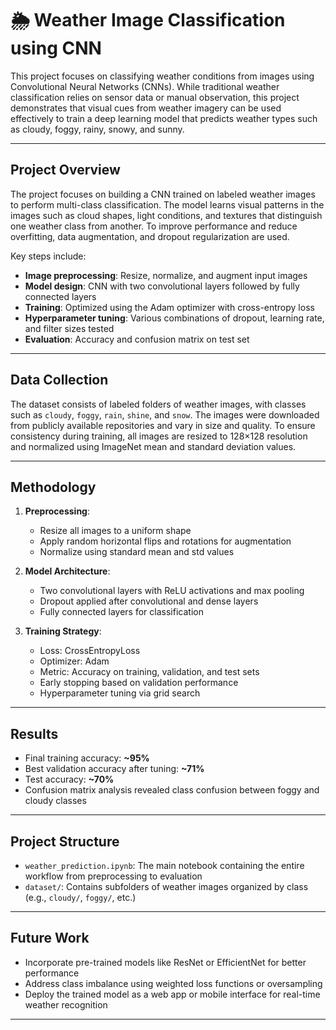 # 🌦️ Weather Image Classification using CNN

This project focuses on classifying weather conditions from images using Convolutional Neural Networks (CNNs). While traditional weather classification relies on sensor data or manual observation, this project demonstrates that visual cues from weather imagery can be used effectively to train a deep learning model that predicts weather types such as cloudy, foggy, rainy, snowy, and sunny.

---

## Project Overview

The project focuses on building a CNN trained on labeled weather images to perform multi-class classification. The model learns visual patterns in the images such as cloud shapes, light conditions, and textures that distinguish one weather class from another. To improve performance and reduce overfitting, data augmentation, and dropout regularization are used.

Key steps include:
- **Image preprocessing**: Resize, normalize, and augment input images
- **Model design**: CNN with two convolutional layers followed by fully connected layers
- **Training**: Optimized using the Adam optimizer with cross-entropy loss
- **Hyperparameter tuning**: Various combinations of dropout, learning rate, and filter sizes tested
- **Evaluation**: Accuracy and confusion matrix on test set

---

## Data Collection

The dataset consists of labeled folders of weather images, with classes such as `cloudy`, `foggy`, `rain`, `shine`, and `snow`. The images were downloaded from publicly available repositories and vary in size and quality. To ensure consistency during training, all images are resized to 128×128 resolution and normalized using ImageNet mean and standard deviation values.

---

## Methodology

1. **Preprocessing**:
   - Resize all images to a uniform shape
   - Apply random horizontal flips and rotations for augmentation
   - Normalize using standard mean and std values

2. **Model Architecture**:
   - Two convolutional layers with ReLU activations and max pooling
   - Dropout applied after convolutional and dense layers
   - Fully connected layers for classification

3. **Training Strategy**:
   - Loss: CrossEntropyLoss
   - Optimizer: Adam
   - Metric: Accuracy on training, validation, and test sets
   - Early stopping based on validation performance
   - Hyperparameter tuning via grid search

---

## Results

- Final training accuracy: **~95%**
- Best validation accuracy after tuning: **~71%**
- Test accuracy: **~70%**
- Confusion matrix analysis revealed class confusion between foggy and cloudy classes

---

## Project Structure

- `weather_prediction.ipynb`: The main notebook containing the entire workflow from preprocessing to evaluation
- `dataset/`: Contains subfolders of weather images organized by class (e.g., `cloudy/`, `foggy/`, etc.)

---

## Future Work

- Incorporate pre-trained models like ResNet or EfficientNet for better performance
- Address class imbalance using weighted loss functions or oversampling
- Deploy the trained model as a web app or mobile interface for real-time weather recognition

---
